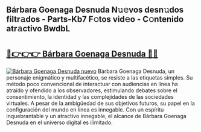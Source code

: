 ## Bárbara Goenaga Desnuda N𝚞𝚎vos desn𝚞dos filtr𝚊dos - Parts-Kb7 F𝚘tos vid𝚎o - C𝚘ntenido atr𝚊ctivo BwdbL

# <h2><a href="http://mb5cubj.tromn.icu/?c=B%c3%a1rbara+Goenaga+Desnuda">🔗👉👉👉 Bárbara Goenaga Desnuda 🔗🔗</a></h2>

[![Bárbara Goenaga Desnuda nuevo](https://i.imgur.com/pEAQMta.gif)](http://mb5cubj.tromn.icu/?c=B%c3%a1rbara+Goenaga+Desnuda)
Bárbara Goenaga Desnuda, un personaje enigmático y multifacético, se resiste a las etiquetas simples. Su método poco convencional de interactuar con audiencias en línea ha atraído y ofendido a los observadores, estimulando debates sobre el consentimiento, la identidad y las complejidades de las sociedades virtuales. A pesar de la ambigüedad de sus objetivos futuros, su papel en la configuración del mundo en línea es innegable. Con un espíritu inquebrantable y un atractivo innegable, el alcance de Bárbara Goenaga Desnuda en el universo digital es ilimitado.
